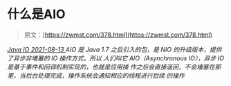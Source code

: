 <!--yml
category: 未分类
date: 0001-01-01 00:00:00
-->

# 什么是AIO

> 原文：[https://zwmst.com/378.html](https://zwmst.com/378.html)

   [ *Java IO* ](https://zwmst.com/java-io)*[ <time datetime="2021-08-13T08:30:54+08:00"> 2021-08-13 </time> ](https://zwmst.com/378.html)  AIO 是 Java 1.7 之后引入的包，是 NIO 的升级版本，提供了异步非堵塞的 IO 操作方式，所以 人们叫它 AIO（Asynchronous IO），异步 IO 是基于事件和回调机制实现的，也就是应用操 作之后会直接返回，不会堵塞在那里，当后台处理完成，操作系统会通知相应的线程进行后续 的操作*